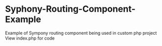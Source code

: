 # Syphony-Routing-Component-Example
Example of Sympony routing component being used in custom php project
View index.php for code
